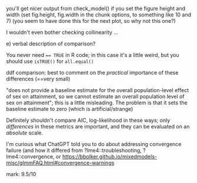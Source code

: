 you'll get nicer output from check_model() if you set the figure height and width (set fig.height, fig.width in the chunk options, to something like 10 and 7) (you seem to have done this for the next plot, so why not this one?)

I wouldn't even bother checking collinearity ...

e) verbal description of comparison?

You never need `== TRUE` in R code; in this case it's a little weird, but you should use `isTRUE()` for `all.equal()`

ddf comparison: best to comment on the *practical* importance of these differences (==very small)

"does not provide a baseline estimate for the overall population-level effect of sex on attainment, so we cannot estimate an overall population level of sex on attainment"; this is a little misleading. The problem is that it sets the baseline estimate to zero (which is artificial/strange)

Definitely shouldn't compare AIC, log-likelihood in these ways; only *differences* in these metrics are important, and they can be evaluated on an *absolute* scale.

I'm curious what ChatGPT told you to do about addressing convergence failure (and how it differed from ?lme4::troubleshooting, ?lme4::convergence, or https://bbolker.github.io/mixedmodels-misc/glmmFAQ.html#convergence-warnings

mark: 9.5/10

